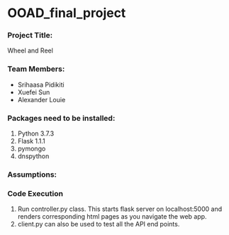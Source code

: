 # OOAD_final_project
### Project Title:
 Wheel and Reel

### Team Members:
* Srihaasa Pidikiti
* Xuefei Sun
* Alexander Louie

### Packages need to be installed:
1. Python 3.7.3
2. Flask 1.1.1
3. pymongo
4. dnspython

### Assumptions:

### Code Execution
1. Run controller.py class. This starts flask server on localhost:5000 and renders corresponding html pages as you navigate the web app.
2. client.py can also be used to test all the API end points.

